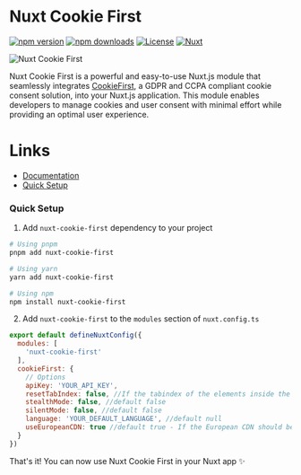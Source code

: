 # Nuxt Cookie First

[![npm version][npm-version-src]][npm-version-href]
[![npm downloads][npm-downloads-src]][npm-downloads-href]
[![License][license-src]][license-href]
[![Nuxt][nuxt-src]][nuxt-href]

![Nuxt Cookie First](banner.jpg)


Nuxt Cookie First is a powerful and easy-to-use Nuxt.js module that seamlessly
integrates [CookieFirst](https://cookiefirst.com/),
a GDPR and CCPA compliant cookie consent solution, into your Nuxt.js application. This module enables developers to
manage cookies
and user consent with minimal effort while providing an optimal user experience.

# Links

- [Documentation](https://nuxt-cookiefirst.netlify.app)
- [Quick Setup](#quick-setup)

### Quick Setup

1. Add `nuxt-cookie-first` dependency to your project

```bash
# Using pnpm
pnpm add nuxt-cookie-first

# Using yarn
yarn add nuxt-cookie-first

# Using npm
npm install nuxt-cookie-first
```

2. Add `nuxt-cookie-first` to the `modules` section of `nuxt.config.ts`

```js
export default defineNuxtConfig({
  modules: [
    'nuxt-cookie-first'
  ],
  cookieFirst: {
    // Options
    apiKey: 'YOUR_API_KEY',
    resetTabIndex: false, //If the tabindex of the elements inside the cookie banner layer should be reset to 0
    stealthMode: false, //default false
    silentMode: false, //default false
    language: 'YOUR_DEFAULT_LANGUAGE', //default null
    useEuropeanCDN: true //default true - If the European CDN should be used
  }
})
```

That's it! You can now use Nuxt Cookie First in your Nuxt app ✨

<!-- Badges -->

[npm-version-src]: https://img.shields.io/npm/v/nuxt-cookie-first/latest.svg?style=flat&colorA=18181B&colorB=28CF8D

[npm-version-href]: https://npmjs.com/package/nuxt-cookie-first

[npm-downloads-src]: https://img.shields.io/npm/dm/nuxt-cookie-first.svg?style=flat&colorA=18181B&colorB=28CF8D

[npm-downloads-href]: https://npmjs.com/package/nuxt-cookie-first

[license-src]: https://img.shields.io/npm/l/nuxt-cookie-first.svg?style=flat&colorA=18181B&colorB=28CF8D

[license-href]: https://npmjs.com/package/nuxt-cookie-first

[nuxt-src]: https://img.shields.io/badge/Nuxt-18181B?logo=nuxt.js

[nuxt-href]: https://nuxt.com
